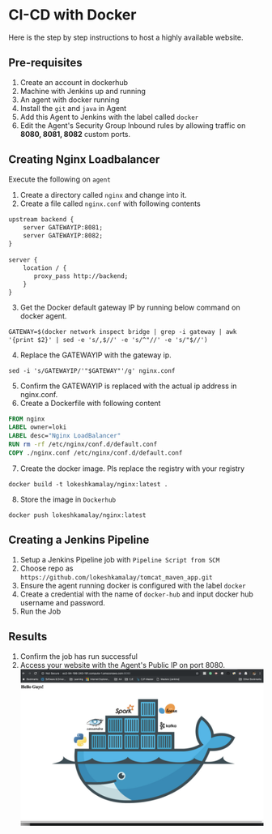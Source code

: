 # CI-CD with Docker
Here is the step by step instructions to host a highly available website.

## Pre-requisites
1. Create an account in dockerhub
2. Machine with Jenkins up and running
3. An agent with docker running
4. Install the `git` and `java` in Agent
5. Add this Agent to Jenkins with the label called `docker`
6. Edit the Agent's Security Group Inbound rules by allowing traffic on **8080, 8081, 8082** custom ports.


## Creating Nginx Loadbalancer
Execute the following on `agent`
1. Create a directory called `nginx` and change into it.
2. Create a file called `nginx.conf` with following contents
```
upstream backend {
    server GATEWAYIP:8081;
    server GATEWAYIP:8082;
}

server {
    location / {
       proxy_pass http://backend;
    }
}
``` 
3. Get the Docker default gateway IP by running below command on docker agent.
```
GATEWAY=$(docker network inspect bridge | grep -i gateway | awk '{print $2}' | sed -e 's/,$//' -e 's/^"//' -e 's/"$//')
```
4. Replace the GATEWAYIP with the gateway ip.
```
sed -i 's/GATEWAYIP/'"$GATEWAY"'/g' nginx.conf
```
5. Confirm the GATEWAYIP is replaced with the actual ip address in nginx.conf.
6. Create a Dockerfile with following content
```Dockerfile
FROM nginx
LABEL owner=loki
LABEL desc="Nginx LoadBalancer"
RUN rm -rf /etc/nginx/conf.d/default.conf
COPY ./nginx.conf /etc/nginx/conf.d/default.conf
```
7. Create the docker image.  Pls replace the registry with your registry
```
docker build -t lokeshkamalay/nginx:latest .
```
8. Store the image in `Dockerhub`
```
docker push lokeshkamalay/nginx:latest
```

## Creating a Jenkins Pipeline
1. Setup a Jenkins Pipeline job with `Pipeline Script from SCM`
2. Choose repo as `https://github.com/lokeshkamalay/tomcat_maven_app.git`
3. Ensure the agent running docker is configured with the label `docker`
4. Create a credential with the name of `docker-hub` and input docker hub username and password.
5. Run the Job

## Results
1. Confirm the job has run successful
2. Access your website with the Agent's Public IP on port 8080.
![website](website.png)
